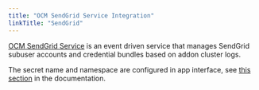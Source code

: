 ```yaml
---
title: "OCM SendGrid Service Integration"
linkTitle: "SendGrid"
---
```

[OCM SendGrid Service](https://gitlab.cee.redhat.com/service/ocm-sendgrid-service#sending-addon-cluster-logs-to-ocm-sendgrid-service)
is an event driven service that manages SendGrid subuser accounts and credential
bundles based on addon cluster logs.

The secret name and namespace are configured in app interface, see [this section](https://gitlab.cee.redhat.com/service/ocm-sendgrid-service#add-addon-to-supported-services-configmap)
in the documentation.
